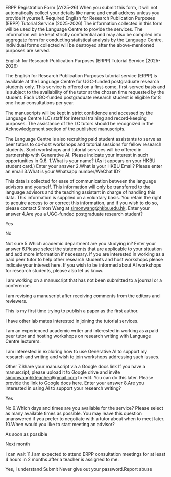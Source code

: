 ERPP Registration Form (AY25-26)
When you submit this form, it will not automatically collect your details like name and email address unless you provide it yourself.
Required
English for Research Publication Purposes (ERPP) Tutorial Service (2025-2026) 
The information collected in this form will be used by the Language Centre to provide the services. The information will be kept strictly confidential and may also be compiled into aggregate form for conducting statistical analysis by the Language Centre. Individual forms collected will be destroyed after the above-mentioned purposes are served.

English for Research Publication Purposes (ERPP) Tutorial Service (2025-2026) 

The English for Research Publication Purposes tutorial service (ERPP) is available at the Language Centre for UGC-funded postgraduate research students only. This service is offered on a first-come, first-served basis and is subject to the availability of the tutor at the chosen time requested by the student. Each UGC-funded postgraduate research student is eligible for 8 one-hour consultations per year. 

The manuscripts will be kept in strict confidence and accessed by the Language Centre (LC) staff for internal training and record-keeping purposes. The assistance of the LC tutors should be recognized in the Acknowledgement section of the published manuscripts. 

The Language Centre is also recruiting paid student assistants to serve as peer tutors to co-host workshops and tutorial sessions for fellow research students. Such workshops and tutorial services will be offered in partnership with Generative AI. Please indicate your interest in such opportunities in Q.6. 
1.What is your name? (As it appears on your HKBU student card.)
Enter your answer
2.What is your HKBU Email?
Please enter an email
3.What is your Whatsapp number/WeChat ID?

This data is collected for ease of communication between the language advisors and yourself. This information will only be transferred to the language advisors and the teaching assistant in charge of handling this data. This information is supplied on a voluntary basis. You retain the right to acquire access to or correct this information, and if you wish to do so, please contact Simon Wang at simonwang@hkbu.edu.hk.
Enter your answer
4.Are you a UGC-funded postgraduate research student?

Yes

No

Not sure
5.Which academic department are you studying in? 
Enter your answer
6.Please select the statements that are applicable to your situation and add more information if necessary.
If you are interested in working as a paid peer tutor to help other research students and host workshops please indicate your interest here. If you wish to be informed about AI workshops for research students, please also let us know. 

I am working on a manuscript that has not been submitted to a journal or a conference.

I am revising a manuscript after receiving comments from the editors and reviewers.

This is my first time trying to publish a paper as the first author.

I have other lab mates interested in joining the tutorial services.

I am an experienced academic writer and interested in working as a paid peer tutor and hosting workshops on research writing with Language Centre lecturers. 

I am interested in exploring how to use Generative AI to support my research and writing and wish to join workshops addressing such issues. 

Other
7.Share your manuscript via a Google docs link
If you have a manuscript, please upload it to Google drive and invite simonwanghkteacher@gmail.com to edit. You can do this later. Please provide the link to Google docs here. 
Enter your answer
8.Are you interested in using AI to support your research writing?

Yes

No
9.Which days and times are you available for the service? Please select as many available times as possible.
You may leave this question unanswered if you prefer to negotiate with a tutor about when to meet later. 
10.When would you like to start meeting an advisor? 

As soon as possible

Next month

I can wait
11.I am expected to attend ERPP consultation meetings for at least 4 hours in 2 months after a teacher is assigned to me.

Yes, I understand
Submit
Never give out your password.Report abuse